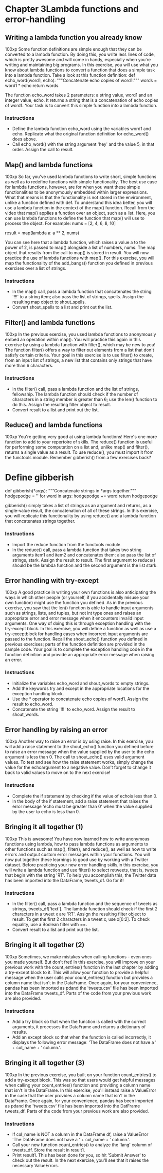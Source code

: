 # Chapter 3Lambda functions and error-handling

## Writing a lambda function you already know
100xp
Some function definitions are simple enough that they can be converted to a lambda function. By doing this, you write less lines of code, which is pretty awesome and will come in handy, especially when you're writing and maintaining big programs. In this exercise, you will use what you know about lambda functions to convert a function that does a simple task into a lambda function. Take a look at this function definition:
def echo_word(word1, echo):
    """Concatenate echo copies of word1."""
    words = word1 * echo
    return words


The function echo_word takes 2 parameters: a string value, word1 and an integer value, echo. It returns a string that is a concatenation of echo copies of word1. Your task is to convert this simple function into a lambda function.
### Instructions
- Define the lambda function echo_word using the variables word1 and echo. Replicate what the original function definition for echo_word() does above.
- Call echo_word() with the string argument 'hey' and the value 5, in that order. Assign the call to result.

## Map() and lambda functions
100xp
So far, you've used lambda functions to write short, simple functions as well as to redefine functions with simple functionality. The best use case for lambda functions, however, are for when you want these simple functionalities to be anonymously embedded within larger expressions. What that means is that the functionality is not stored in the environment, unlike a function defined with def. To understand this idea better, you will use a lambda function in the context of the map() function.
Recall from the video that map() applies a function over an object, such as a list. Here, you can use lambda functions to define the function that map() will use to process the object. For example:
nums = [2, 4, 6, 8, 10]

result = map(lambda a: a ** 2, nums)


You can see here that a lambda function, which raises a value a to the power of 2, is passed to map() alongside a list of numbers, nums. The map object that results from the call to map() is stored in result. You will now practice the use of lambda functions with map(). For this exercise, you will map the functionality of the add_bangs() function you defined in previous exercises over a list of strings.
### Instructions
- In the map() call, pass a lambda function that concatenates the string '!!!' to a string item; also pass the list of strings, spells. Assign the resulting map object to shout_spells.
- Convert shout_spells to a list and print out the list.

## Filter() and lambda functions
100xp
In the previous exercise, you used lambda functions to anonymously embed an operation within map(). You will practice this again in this exercise by using a lambda function with filter(), which may be new to you! The function filter() offers a way to filter out elements from a list that don't satisfy certain criteria.
Your goal in this exercise is to use filter() to create, from an input list of strings, a new list that contains only strings that have more than 6 characters.
### Instructions
- In the filter() call, pass a lambda function and the list of strings, fellowship. The lambda function should check if the number of characters in a string member is greater than 6; use the len() function to do this. Assign the resulting filter object to result.
- Convert result to a list and print out the list.

## Reduce() and lambda functions
100xp
You're getting very good at using lambda functions! Here's one more function to add to your repertoire of skills. The reduce() function is useful for performing some computation on a list and, unlike map() and filter(), returns a single value as a result. To use reduce(), you must import it from the functools module.
Remember gibberish() from a few exercises back?
# Define gibberish
def gibberish(*args):
    """Concatenate strings in *args together."""
    hodgepodge = ''
    for word in args:
        hodgepodge += word
    return hodgepodge


gibberish() simply takes a list of strings as an argument and returns, as a single-value result, the concatenation of all of these strings. In this exercise, you will replicate this functionality by using reduce() and a lambda function that concatenates strings together.
### Instructions
- Import the reduce function from the functools module.
- In the reduce() call, pass a lambda function that takes two string arguments item1 and item2 and concatenates them; also pass the list of strings, stark. Assign the result to result. The first argument to reduce() should be the lambda function and the second argument is the list stark.

## Error handling with try-except
100xp
A good practice in writing your own functions is also anticipating the ways in which other people (or yourself, if you accidentally misuse your own function) might use the function you defined.
As in the previous exercise, you saw that the len() function is able to handle input arguments such as strings, lists, and tuples, but not int type ones and raises an appropriate error and error message when it encounters invalid input arguments. One way of doing this is through exception handling with the try-except block.
In this exercise, you will define a function as well as use a try-exceptblock for handling cases when incorrect input arguments are passed to the function.
Recall the shout_echo() function you defined in previous exercises; parts of the function definition are provided in the sample code. Your goal is to complete the exception handling code in the function definition and provide an appropriate error message when raising an error.
### Instructions
- Initialize the variables echo_word and shout_words to empty strings.
- Add the keywords try and except in the appropriate locations for the exception handling block.
- Use the * operator to concatenate echo copies of word1. Assign the result to echo_word.
- Concatenate the string '!!!' to echo_word. Assign the result to shout_words.
## Error handling by raising an error
100xp
Another way to raise an error is by using raise. In this exercise, you will add a raise statement to the shout_echo() function you defined before to raise an error message when the value supplied by the user to the echo argument is less than 0.
The call to shout_echo() uses valid argument values. To test and see how the raise statement works, simply change the value for the echoargument to a negative value. Don't forget to change it back to valid values to move on to the next exercise!
### Instructions
- Complete the if statement by checking if the value of echois less than 0.
- In the body of the if statement, add a raise statement that raises the error message 'echo must be greater than 0' when the value supplied by the user to echo is less than 0.

## Bringing it all together (1)
100xp
This is awesome! You have now learned how to write anonymous functions using lambda, how to pass lambda functions as arguments to other functions such as map(), filter(), and reduce(), as well as how to write errors and output custom error messages within your functions. You will now put together these learnings to good use by working with a Twitter dataset. Before practicing your new error handling skills,in this exercise, you will write a lambda function and use filter() to select retweets, that is, tweets that begin with the string 'RT'.
To help you accomplish this, the Twitter data has been imported into the DataFrame, tweets_df. Go for it!
### Instructions
- In the filter() call, pass a lambda function and the sequence of tweets as strings, tweets_df['text']. The lambda function should check if the first 2 characters in a tweet x are 'RT'. Assign the resulting filter object to result. To get the first 2 characters in a tweet x, use x[0:2]. To check equality, use a Boolean filter with ==.
- Convert result to a list and print out the list.

## Bringing it all together (2)
100xp
Sometimes, we make mistakes when calling functions - even ones you made yourself. But don't fret! In this exercise, you will improve on your previous work with the count_entries() function in the last chapter by adding a try-except block to it. This will allow your function to provide a helpful message when the user calls your count_entries() function but provides a column name that isn't in the DataFrame.
Once again, for your convenience, pandas has been imported as pdand the 'tweets.csv' file has been imported into the DataFrame tweets_df. Parts of the code from your previous work are also provided.
### Instructions
- Add a try block so that when the function is called with the correct arguments, it processes the DataFrame and returns a dictionary of results.
- Add an except block so that when the function is called incorrectly, it displays the following error message: 'The DataFrame does not have a ' + col_name + ' column.'.


## Bringing it all together (3)
100xp
In the previous exercise, you built on your function count_entries() to add a try-except block. This was so that users would get helpful messages when calling your count_entries() function and providing a column name that isn't in the DataFrame. In this exercise, you'll instead raise a ValueError in the case that the user provides a column name that isn't in the DataFrame.
Once again, for your convenience, pandas has been imported as pdand the 'tweets.csv' file has been imported into the DatFrame tweets_df. Parts of the code from your previous work are also provided.
### Instructions
- If col_name is NOT a column in the DataFrame df, raise a ValueError 'The DataFrame does not have a ' + col_name + ' column.'.
- Call your new function count_entries() to analyze the 'lang' column of tweets_df. Store the result in result1.
- Print result1. This has been done for you, so hit 'Submit Answer' to check out the result. In the next exercise, you'll see that it raises the necessary ValueErrors.

